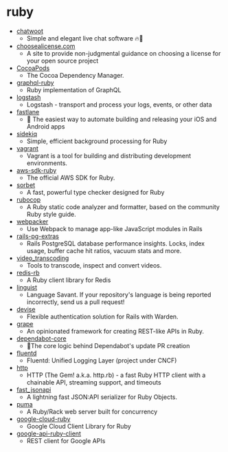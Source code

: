 # ruby
- [chatwoot](https://github.com/chatwoot/chatwoot)
  - Simple and elegant live chat software 🔥💬
- [choosealicense.com](https://github.com/github/choosealicense.com)
  - A site to provide non-judgmental guidance on choosing a license for your open source project
- [CocoaPods](https://github.com/CocoaPods/CocoaPods)
  - The Cocoa Dependency Manager.
- [graphql-ruby](https://github.com/rmosolgo/graphql-ruby)
  - Ruby implementation of GraphQL
- [logstash](https://github.com/elastic/logstash)
  - Logstash - transport and process your logs, events, or other data
- [fastlane](https://github.com/fastlane/fastlane)
  - 🚀 The easiest way to automate building and releasing your iOS and Android apps
- [sidekiq](https://github.com/mperham/sidekiq)
  - Simple, efficient background processing for Ruby
- [vagrant](https://github.com/hashicorp/vagrant)
  - Vagrant is a tool for building and distributing development environments.
- [aws-sdk-ruby](https://github.com/aws/aws-sdk-ruby)
  - The official AWS SDK for Ruby.
- [sorbet](https://github.com/sorbet/sorbet)
  - A fast, powerful type checker designed for Ruby
- [rubocop](https://github.com/rubocop-hq/rubocop)
  - A Ruby static code analyzer and formatter, based on the community Ruby style guide.
- [webpacker](https://github.com/rails/webpacker)
  - Use Webpack to manage app-like JavaScript modules in Rails
- [rails-pg-extras](https://github.com/pawurb/rails-pg-extras)
  - Rails PostgreSQL database performance insights. Locks, index usage, buffer cache hit ratios, vacuum stats and more.
- [video_transcoding](https://github.com/donmelton/video_transcoding)
  - Tools to transcode, inspect and convert videos.
- [redis-rb](https://github.com/redis/redis-rb)
  - A Ruby client library for Redis
- [linguist](https://github.com/github/linguist)
  - Language Savant. If your repository's language is being reported incorrectly, send us a pull request!
- [devise](https://github.com/plataformatec/devise)
  - Flexible authentication solution for Rails with Warden.
- [grape](https://github.com/ruby-grape/grape)
  - An opinionated framework for creating REST-like APIs in Ruby.
- [dependabot-core](https://github.com/dependabot/dependabot-core)
  - 🤖The core logic behind Dependabot's update PR creation
- [fluentd](https://github.com/fluent/fluentd)
  - Fluentd: Unified Logging Layer (project under CNCF)
- [http](https://github.com/httprb/http)
  - HTTP (The Gem! a.k.a. http.rb) - a fast Ruby HTTP client with a chainable API, streaming support, and timeouts
- [fast_jsonapi](https://github.com/Netflix/fast_jsonapi)
  - A lightning fast JSON:API serializer for Ruby Objects.
- [puma](https://github.com/puma/puma)
  - A Ruby/Rack web server built for concurrency
- [google-cloud-ruby](https://github.com/googleapis/google-cloud-ruby)
  - Google Cloud Client Library for Ruby
- [google-api-ruby-client](https://github.com/googleapis/google-api-ruby-client)
  - REST client for Google APIs
